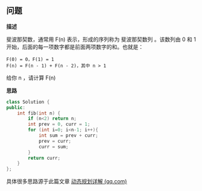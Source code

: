 ## 问题

**描述**

斐波那契数，通常用 F(n) 表示，形成的序列称为 斐波那契数列 。该数列由 0 和 1 开始，后面的每一项数字都是前面两项数字的和。也就是：

```
F(0) = 0，F(1) = 1
F(n) = F(n - 1) + F(n - 2)，其中 n > 1
```

给你 n ，请计算 F(n) 

**思路**

```cpp
class Solution {
public:
    int fib(int n) {
        if (n<2) return n;
        int prev = 0, curr = 1;
        for (int i=0; i<n-1; i++){
            int sum = prev + curr;
            prev = curr;
            curr = sum;
        } 
        return curr;
    }
};
```

具体很多思路源于此篇文章 [动态规划详解 (qq.com)](https://mp.weixin.qq.com/s/1V3aHVonWBEXlNUvK3S28w)